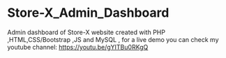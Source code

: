 # Store-X_Admin_Dashboard
Admin dashboard of Store-X website created with PHP ,HTML,CSS/Bootstrap ,JS and MySQL , for a live demo you can check my youtube channel: https://youtu.be/gYITBu0RKgQ 
